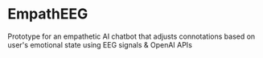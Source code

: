 # EmpathEEG
Prototype for an empathetic AI chatbot that adjusts connotations based on user's emotional state using EEG signals & OpenAI APIs
